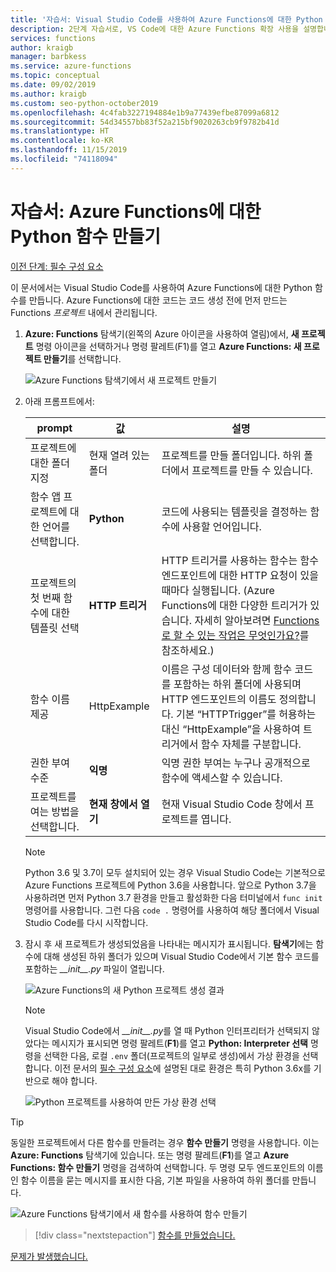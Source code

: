 ```yaml
---
title: '자습서: Visual Studio Code를 사용하여 Azure Functions에 대한 Python 함수 만들기'
description: 2단계 자습서로, VS Code에 대한 Azure Functions 확장 사용을 설명합니다.
services: functions
author: kraigb
manager: barbkess
ms.service: azure-functions
ms.topic: conceptual
ms.date: 09/02/2019
ms.author: kraigb
ms.custom: seo-python-october2019
ms.openlocfilehash: 4c4fab3227194884e1b9a77439efbe87099a6812
ms.sourcegitcommit: 54d34557bb83f52a215bf9020263cb9f9782b41d
ms.translationtype: HT
ms.contentlocale: ko-KR
ms.lasthandoff: 11/15/2019
ms.locfileid: "74118094"
---
```

# <a name="tutorial-create-a-python-function-for-azure-functions"></a>자습서: Azure Functions에 대한 Python 함수 만들기

[이전 단계: 필수 구성 요소](tutorial-vs-code-serverless-python-01.md)

이 문서에서는 Visual Studio Code를 사용하여 Azure Functions에 대한 Python 함수를 만듭니다. Azure Functions에 대한 코드는 코드 생성 전에 먼저 만드는 Functions _프로젝트_ 내에서 관리됩니다.

1. **Azure: Functions** 탐색기(왼쪽의 Azure 아이콘을 사용하여 열림)에서, **새 프로젝트** 명령 아이콘을 선택하거나 명령 팔레트(F1)를 열고 **Azure Functions: 새 프로젝트 만들기**를 선택합니다.

    ![Azure Functions 탐색기에서 새 프로젝트 만들기](media/tutorial-vs-code-serverless-python/create-a-new-project-in-azure-functions-explorer.png)

1. 아래 프롬프트에서:

    | prompt | 값 | 설명 |
    | --- | --- | --- |
    | 프로젝트에 대한 폴더 지정 | 현재 열려 있는 폴더 | 프로젝트를 만들 폴더입니다. 하위 폴더에서 프로젝트를 만들 수 있습니다. |
    | 함수 앱 프로젝트에 대한 언어를 선택합니다. | **Python** | 코드에 사용되는 템플릿을 결정하는 함수에 사용할 언어입니다. |
    | 프로젝트의 첫 번째 함수에 대한 템플릿 선택 | **HTTP 트리거** | HTTP 트리거를 사용하는 함수는 함수 엔드포인트에 대한 HTTP 요청이 있을 때마다 실행됩니다. (Azure Functions에 대한 다양한 트리거가 있습니다. 자세히 알아보려면 [Functions로 할 수 있는 작업은 무엇인가요?](/azure/azure-functions/functions-overview#what-can-i-do-with-functions)를 참조하세요.) |
    | 함수 이름 제공 | HttpExample | 이름은 구성 데이터와 함께 함수 코드를 포함하는 하위 폴더에 사용되며 HTTP 엔드포인트의 이름도 정의합니다. 기본 “HTTPTrigger”를 허용하는 대신 “HttpExample”을 사용하여 트리거에서 함수 자체를 구분합니다. |
    | 권한 부여 수준 | **익명** | 익명 권한 부여는 누구나 공개적으로 함수에 액세스할 수 있습니다. |
    | 프로젝트를 여는 방법을 선택합니다. | **현재 창에서 열기** | 현재 Visual Studio Code 창에서 프로젝트를 엽니다. |

    > [!NOTE]
    > Python 3.6 및 3.7이 모두 설치되어 있는 경우 Visual Studio Code는 기본적으로 Azure Functions 프로젝트에 Python 3.6을 사용합니다. 앞으로 Python 3.7을 사용하려면 먼저 Python 3.7 환경을 만들고 활성화한 다음 터미널에서 `func init` 명령어를 사용합니다. 그런 다음 `code .` 명령어를 사용하여 해당 폴더에서 Visual Studio Code를 다시 시작합니다.

1. 잠시 후 새 프로젝트가 생성되었음을 나타내는 메시지가 표시됩니다. **탐색기**에는 함수에 대해 생성된 하위 폴더가 있으며 Visual Studio Code에서 기본 함수 코드를 포함하는 *\_\_init\_\_.py* 파일이 열립니다.

    ![Azure Functions의 새 Python 프로젝트 생성 결과](media/tutorial-vs-code-serverless-python/display-results-of-new-python-project-in-azure-functions.png)

    > [!NOTE]
    > Visual Studio Code에서 *\_\_init\_\_.py*를 열 때 Python 인터프리터가 선택되지 않았다는 메시지가 표시되면 명령 팔레트(**F1**)를 열고 **Python: Interpreter 선택** 명령을 선택한 다음, 로컬 `.env` 폴더(프로젝트의 일부로 생성)에서 가상 환경을 선택합니다. 이전 문서의 [필수 구성 요소](tutorial-vs-code-serverless-python-01.md#prerequisites)에 설명된 대로 환경은 특히 Python 3.6x를 기반으로 해야 합니다.
    >
    > ![Python 프로젝트를 사용하여 만든 가상 환경 선택](media/tutorial-vs-code-serverless-python/select-virtual-environment-created-with-the-python-project.png)

> [!TIP]
> 동일한 프로젝트에서 다른 함수를 만들려는 경우 **함수 만들기** 명령을 사용합니다. 이는 **Azure: Functions** 탐색기에 있습니다. 또는 명령 팔레트(**F1**)를 열고 **Azure Functions: 함수 만들기** 명령을 검색하여 선택합니다. 두 명령 모두 엔드포인트의 이름인 함수 이름을 묻는 메시지를 표시한 다음, 기본 파일을 사용하여 하위 폴더를 만듭니다.
>
> ![Azure Functions 탐색기에서 새 함수를 사용하여 함수 만들기](media/tutorial-vs-code-serverless-python/create-new-functions-in-azure-functions-explorer.png)

> [!div class="nextstepaction"]
> [함수를 만들었습니다.](tutorial-vs-code-serverless-python-03.md)

[문제가 발생했습니다.](https://www.research.net/r/PWZWZ52?tutorial=vscode-functions-python&step=02-create-function)
